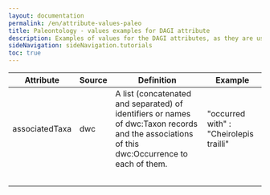```yaml
---
layout: documentation
permalink: /en/attribute-values-paleo
title: Paleontology - values examples for DAGI attribute
description: Examples of values for the DAGI attributes, as they are used for Paleontology specimens
sideNavigation: sideNavigation.tutorials
toc: true
---
```


| Attribute | Source | Definition | Example |
| --------- | ------ | ---------- | ------- |
| associatedTaxa | dwc | A list (concatenated and separated) of identifiers or names of dwc:Taxon records and the associations of this dwc:Occurrence to each of them. | "occurred with" : "Cheirolepis trailli" | 
|  |  |  |  |
|  |  |  |  |
|  |  |  |  |
|  |  |  |  |
|  |  |  |  |
